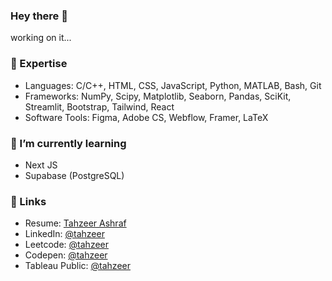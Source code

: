 ### Hey there 👋

working on it...

### 🔭 Expertise

- Languages: C/C++, HTML, CSS, JavaScript, Python, MATLAB, Bash, Git
- Frameworks: NumPy, Scipy, Matplotlib, Seaborn, Pandas, SciKit, Streamlit, Bootstrap, Tailwind, React
- Software Tools: Figma, Adobe CS, Webflow, Framer, LaTeX

### 📙 I’m currently learning 

- Next JS
- Supabase (PostgreSQL)

### 🔗 Links 
- Resume: [Tahzeer Ashraf](#)
- LinkedIn: [@tahzeer](https://www.linkedin.com/in/tahzeer/)
- Leetcode: [@tahzeer](https://www.leetcode.com/tahzeer/)
- Codepen: [@tahzeer](https://codepen.io/tahzeer/)
- Tableau Public: [@tahzeer](https://public.tableau.com/app/profile/tahzeer)
